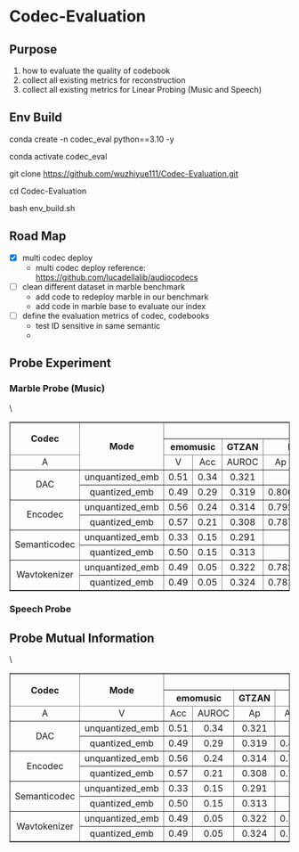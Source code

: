 # Codec-Evaluation

## Purpose

1. how to evaluate the quality of codebook
2. collect all existing metrics for reconstruction
3. collect all existing metrics for Linear Probing (Music and Speech)

## Env Build

conda create -n codec_eval python==3.10 -y

conda activate codec_eval

git clone https://github.com/wuzhiyue111/Codec-Evaluation.git

cd Codec-Evaluation

bash env_build.sh

## Road Map

- [x] multi codec deploy
    - multi codec deploy reference: https://github.com/lucadellalib/audiocodecs
- [ ] clean different dataset in marble benchmark
    - add code to redeploy marble in our benchmark
    - add code in marble base to evaluate our index 
- [ ] define the evaluation metrics of codec, codebooks
    - test ID sensitive in same semantic
    - 

## Probe Experiment
### Marble Probe (Music)
<table border="1" >
    
   <thead>
        <tr>
            <th rowspan="2">Codec</th>
	    <th rowspan="3">Mode</th>
            <th colspan="12">Dataset</th>
        </tr>
        <tr>
            <th colspan="2">emomusic</th>
            <th colspan="1">GTZAN</th>
            <th colspan="2">MTT</th>
            <th colspan="1">NSynthI</th>
            <th colspan="1">NSynthP</th>
	    <th colspan="1">VocalSetSinger</th>
	    <th colspan="1">VocalSetTech</th>
	    <th colspan="1">GS</th>
	    <th colspan="2">MTGInstrument</th>
        </tr>
	<tr>
	    <td align=center>A</td>
            <td align=center>V</td>
	    <td align=center>Acc</td>
            <td align=center>AUROC</td>
	    <td align=center>Ap</td>
	    <td align=center>Acc</td>
	    <td align=center>Acc</td>
	    <td align=center>Acc</td>
	    <td align=center>Acc</td>
	    <td align=center>Acc</td>
	    <td align=center>ROC</td>
	    <td align=center>AP</td>
    </thead>
    <tbody>
        <tr>
            <td align=center rowspan="2">DAC</td>
            <td align=center>unquantized_emb</td>
            <td align=center>0.51</td>
            <td align=center>0.34</td>
            <td align=center>0.321</td>
            <td align=center></td>
	    <td align=center> </td>
	    <td align=center> </td>
	    <td align=center> </td>
	    <td align=center>0.40</td>
	    <td align=center>0.41</td>
            <td align=center>0.09</td>
	    <td align=center> </td>
	    <td align=center> </td>
        </tr>
	<tr>
            <td align=center>quantized_emb</td>
            <td align=center>0.49</td>
            <td align=center>0.29</td>
            <td align=center>0.319</td>
            <td align=center>0.806</td>
	    <td align=center>0.226</td>
	    <td align=center> </td>
	    <td align=center> </td>
	    <td align=center>0.45</td>
	    <td align=center>0.44</td>
            <td align=center>0.07</td>
	    <td align=center> </td>
	    <td align=center> </td>
        </tr>
        <tr>
            <td align=center rowspan="2">Encodec</td>
            <td align=center>unquantized_emb</td>
            <td align=center>0.56</td>
            <td align=center>0.24</td>
            <td align=center>0.314</td>
            <td align=center>0.792</td>
            <td align=center>0.196</td>
	    <td align=center> </td>
	    <td align=center> </td>
	    <td align=center>0.35</td>
	    <td align=center>0.41</td>
	    <td align=center>0.10</td>
	    <td align=center>0.60</td>
	    <td align=center>0.11</td>
        </tr>
	<tr>
            <td align=center>quantized_emb</td>
            <td align=center>0.57</td>
            <td align=center>0.21</td>
            <td align=center>0.308</td>
            <td align=center>0.787</td>
            <td align=center>0.19</td>
	    <td align=center> </td>
	    <td align=center> </td>
	    <td align=center>0.26</td>
	    <td align=center>0.40</td>
	    <td align=center>0.10</td>
	    <td align=center>0.60</td>
	    <td align=center>0.11</td>
        </tr>
        <tr>
            <td align=center rowspan="2">Semanticodec</td>
            <td align=center>unquantized_emb</td>
            <td align=center>0.33</td>
            <td align=center>0.15</td>
            <td align=center>0.291</td>
            <td align=center></td>
            <td align=center> </td>
	    <td align=center> </td>
	    <td align=center> </td>\
	    <td align=center>0.16</td>
	    <td align=center> </td>
	    <td align=center>0.06</td>
	    <td align=center> </td>
	    <td align=center> </td>
        </tr>
	<tr>
            <td align=center>quantized_emb</td>
            <td align=center>0.50</td>
            <td align=center>0.15</td>
            <td align=center>0.313</td>
            <td align=center></td>
            <td align=center> </td>
	    <td align=center> </td>
	    <td align=center> </td>
	    <td align=center>0.25</td>
	    <td align=center> </td>
	    <td align=center></td>
	    <td align=center> </td>
	    <td align=center> </td>
        </tr>
        <tr>
            <td align=center rowspan="2">Wavtokenizer</td>
            <td align=center>unquantized_emb</td>
            <td align=center>0.49</td>
            <td align=center>0.05</td>
            <td align=center>0.322</td>
            <td align=center>0.782</td>
            <td align=center>0.179</td>
	    <td align=center> </td>
	    <td align=center> </td>
	    <td align=center>0.24</td>
	    <td align=center>0.57</td>
	    <td align=center>0.11</td>
	    <td align=center> </td>
	    <td align=center> </td>
        </tr>
	<tr>
            <td align=center>quantized_emb</td>
            <td align=center>0.49</td>
            <td align=center>0.05</td>
            <td align=center>0.324</td>
            <td align=center>0.781</td>
            <td align=center>0.178</td>
	    <td align=center> </td>
	    <td align=center> </td>
	    <td align=center>0.23</td>
	    <td align=center>0.56</td>
	    <td align=center>0.11</td>
            <td align=center> </td>
	    <td align=center> </td>
        </tr>
    </tbody>
</table>

### Speech Probe

## Probe Mutual Information

<table border="1" >
    
   <thead>
        <tr>
            <th rowspan="2">Codec</th>
	    <th rowspan="2">Mode</th>
            <th colspan="14">Dataset</th>
        </tr>
        <tr>
            <th colspan="2">emomusic</th>
            <th colspan="1">GTZAN</th>
            <th colspan="2">MTT</th>
            <th colspan="1">NSynthI</th>
            <th colspan="1">NSynthP</th>
	    <th colspan="1">VocalSetSinger</th>
	    <th colspan="1">VocalSetTech</th>
	    <th colspan="1">GS</th>
	    <th colspan="2">MTGInstrument</th>
        </tr>
	<tr>
	    <td align=center>A</td>
            <td align=center>V</td>
	    <td align=center>Acc</td>
            <td align=center>AUROC</td>
	    <td align=center>Ap</td>
	    <td align=center>Acc</td>
	    <td align=center>Acc</td>
	    <td align=center>Acc</td>
	    <td align=center>Acc</td>
	    <td align=center>Acc</td>
	    <td align=center>ROC</td>
	    <td align=center>AP</td>
    </thead>
    <tbody>
        <tr>
            <td align=center rowspan="2">DAC</td>
            <td align=center>unquantized_emb</td>
            <td align=center>0.51</td>
            <td align=center>0.34</td>
            <td align=center>0.321</td>
            <td align=center></td>
	    <td align=center> </td>
	    <td align=center> </td>
	    <td align=center> </td>
	    <td align=center>0.40</td>
	    <td align=center>0.41</td>
            <td align=center>0.09</td>
	    <td align=center> </td>
	    <td align=center> </td>
        </tr>
	<tr>
            <td align=center>quantized_emb</td>
            <td align=center>0.49</td>
            <td align=center>0.29</td>
            <td align=center>0.319</td>
            <td align=center>0.806</td>
	    <td align=center>0.226</td>
	    <td align=center> </td>
	    <td align=center> </td>
	    <td align=center>0.45</td>
	    <td align=center>0.44</td>
            <td align=center>0.07</td>
	    <td align=center> </td>
	    <td align=center> </td>
        </tr>
        <tr>
            <td align=center rowspan="2">Encodec</td>
            <td align=center>unquantized_emb</td>
            <td align=center>0.56</td>
            <td align=center>0.24</td>
            <td align=center>0.314</td>
            <td align=center>0.792</td>
            <td align=center>0.196</td>
	    <td align=center> </td>
	    <td align=center> </td>
	    <td align=center>0.35</td>
	    <td align=center>0.41</td>
	    <td align=center>0.10</td>
	    <td align=center>0.60</td>
	    <td align=center>0.11</td>
        </tr>
	<tr>
            <td align=center>quantized_emb</td>
            <td align=center>0.57</td>
            <td align=center>0.21</td>
            <td align=center>0.308</td>
            <td align=center>0.787</td>
            <td align=center>0.19</td>
	    <td align=center> </td>
	    <td align=center> </td>
	    <td align=center>0.26</td>
	    <td align=center>0.40</td>
	    <td align=center>0.10</td>
	    <td align=center>0.60</td>
	    <td align=center>0.11</td>
        </tr>
        <tr>
            <td align=center rowspan="2">Semanticodec</td>
            <td align=center>unquantized_emb</td>
            <td align=center>0.33</td>
            <td align=center>0.15</td>
            <td align=center>0.291</td>
            <td align=center></td>
            <td align=center> </td>
	    <td align=center> </td>
	    <td align=center> </td>\
	    <td align=center>0.16</td>
	    <td align=center> </td>
	    <td align=center>0.06</td>
	    <td align=center> </td>
	    <td align=center> </td>
        </tr>
	<tr>
            <td align=center>quantized_emb</td>
            <td align=center>0.50</td>
            <td align=center>0.15</td>
            <td align=center>0.313</td>
            <td align=center></td>
            <td align=center> </td>
	    <td align=center> </td>
	    <td align=center> </td>
	    <td align=center>0.25</td>
	    <td align=center> </td>
	    <td align=center></td>
	    <td align=center> </td>
	    <td align=center> </td>
        </tr>
        <tr>
            <td align=center rowspan="2">Wavtokenizer</td>
            <td align=center>unquantized_emb</td>
            <td align=center>0.49</td>
            <td align=center>0.05</td>
            <td align=center>0.322</td>
            <td align=center>0.782</td>
            <td align=center>0.179</td>
	    <td align=center> </td>
	    <td align=center> </td>
	    <td align=center>0.24</td>
	    <td align=center>0.57</td>
	    <td align=center>0.11</td>
	    <td align=center> </td>
	    <td align=center> </td>
        </tr>
	<tr>
            <td align=center>quantized_emb</td>
            <td align=center>0.49</td>
            <td align=center>0.05</td>
            <td align=center>0.324</td>
            <td align=center>0.781</td>
            <td align=center>0.178</td>
	    <td align=center> </td>
	    <td align=center> </td>
	    <td align=center>0.23</td>
	    <td align=center>0.56</td>
	    <td align=center>0.11</td>
            <td align=center> </td>
	    <td align=center> </td>
        </tr>
    </tbody>
</table>



